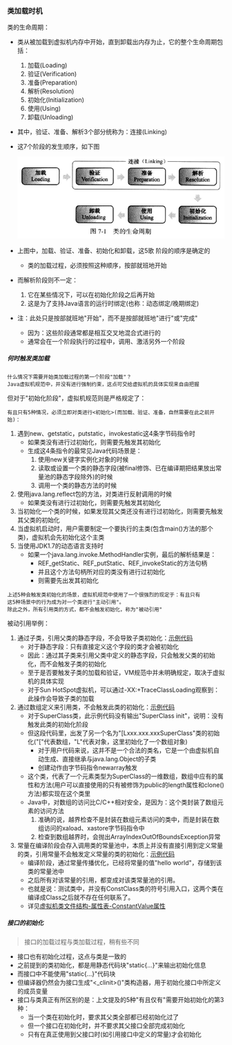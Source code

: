 ### 类加载时机

类的生命周期：
* 类从被加载到虚拟机内存中开始，直到卸载出内存为止，它的整个生命周期包括：
    1. 加载(Loading)
    2. 验证(Verification)
    3. 准备(Preparation)
    4. 解析(Resolution)
    5. 初始化(Initialization)
    6. 使用(Using)
    7. 卸载(Unloading)
* 其中，验证、准备、解析3个部分统称为：连接(Linking)
* 这7个阶段的发生顺序，如下图

    ![类的声明周期](img/ClassLifecycle.png)
* 上图中，加载、验证、准备、初始化和卸载，这5歌 阶段的顺序是确定的
    * 类的加载过程，必须按照这种顺序，按部就班地开始
* 而解析阶段则不一定：
    1. 它在某些情况下，可以在初始化阶段之后再开始
    2. 这是为了支持Java语言的运行时绑定(也称：动态绑定/晚期绑定)
* 注：此处只是按部就班地"开始"，而不是按部就班地"进行"或"完成"
    * 因为：这些阶段通常都是相互交叉地混合式进行的
    * 通常会在一个阶段执行的过程中，调用、激活另外一个阶段

##### 何时触发类加载
```
什么情况下需要开始类加载过程的第一个阶段"加载"？
Java虚拟机规范中，并没有进行强制约束，这点可交给虚拟机的具体实现来自由把握
```

但对于"初始化阶段"，虚拟机规范则是严格规定了：
```
有且只有5种情况，必须立即对类进行<初始化>(而加载、验证、准备，自然需要在此之前开始)：
```
1. 遇到new、getstatic，putstatic，invokestatic这4条字节码指令时
    * 如果类没有进行过初始化，则需要先触发其初始化
    * 生成这4条指令的最常见Java代码场景是：
        1. 使用new关键字实例化对象的时候
        2. 读取或设置一个类的静态字段(被final修饰、已在编译期把结果放出常量池的静态字段除外)的时候
        3. 调用一个类的静态方法的时候
2. 使用java.lang.reflect包的方法，对类进行反射调用的时候
    * 如果类没有进行过初始化，则需要先触发其初始化
3. 当初始化一个类的时候，如果发现其父类还没有进行过初始化，则需要先触发其父类的初始化
4. 当虚拟机启动时，用户需要制定一个要执行的主类(包含main()方法的那个类)，虚拟机会先初始化这个主类
5. 当使用JDK1.7的动态语言支持时
    * 如果一个java.lang.invoke.MethodHandler实例，最后的解析结果是：
        * REF_getStatic、REF_putStatic、REF_invokeStatic的方法句柄
        * 并且这个方法句柄所对应的类没有进行过初始化
        * 则需要先出发其初始化

```
上述5种会触发类初始化的场景，虚拟机规范中使用了一个很强烈的现定于：有且只有
这5种场景中的行为成为对一个类进行"主动引用"。
除此之外，所有引用类的方式，都不会触发初始化，称为"被动引用"
```
被动引用举例：
1. 通过子类，引用父类的静态字段，不会导致子类初始化：[示例代码](../../../../TutorialCodeSample/src/main/java/com/xcstasy/tutorial/jvm/classloading/NotInitAccessingStaticInSuperClass.java)
    * 对于静态字段：只有直接定义这个字段的类才会被初始化
    * 因此：通过其子类来引用父类中定义的静态字段，只会触发父类的初始化，而不会触发子类的初始化
    * 至于是否要触发子类的加载和验证，VM规范中并未明确规定，取决于虚拟机的具体实现
    * 对于Sun HotSpot虚拟机，可以通过-XX:+TraceClassLoading观察到：此操作会导致子类的加载
2. 通过数组定义来引用类，不会触发此类的初始化：[示例代码](../../../../TutorialCodeSample/src/main/java/com/xcstasy/tutorial/jvm/classloading/NotInitDefiningArray.java)
    * 对于SuperClass类，此示例代码没有输出"SuperClass init"，说明：没有触发此类的初始化阶段
    * 但这段代码里，出发了另一个名为"[Lxxx.xxx.xxxSuperClass"类的初始化("["代表数组，"L"代表对象，这里初始化了一个数组对象)
        * 对于用户代码来说，这并不是一个合法的类名，它是一个由虚拟机自动生成、直接继承与java.lang.Object的子类
        * 创建动作由字节码指令newarray触发
    * 这个类，代表了一个元素类型为SuperClass的一维数组，数组中应有的属性和方法(用户可以直接使用的只有被修饰为public的length属性和clone()方法)都实现在这个类里
    * Java中，对数组的访问比C/C++相对安全，是因为：这个类封装了数组元素的访问方法
        1. 准确的说，越界检查不是封装在数组元素访问的类中，而是封装在数组访问的xaload、xastore字节码指令中
        2. 检查到数组越界时，会抛出ArrayIndexOutOfBoundsException异常
3. 常量在编译阶段会存入调用类的常量池中，本质上并没有直接引用到定义常量的类，引用常量不会触发定义常量的类的初始化：[示例代码](../../../../TutorialCodeSample/src/main/java/com/xcstasy/tutorial/jvm/classloading/NotInitConstantValue.java)
    * 编译阶段，通过常量传播优化，已经将常量的值"hello world"，存储到该类的常量池中
    * 之后所有对该常量的引用，都变成对该类常量池的引用。
    * 也就是说：测试类中，并没有ConstClass类的符号引用入口，这两个类在编译成Class之后就不存在任何联系了。
    * 详见[虚拟机类文件结构-属性表-ConstantValue属性](../ClassFileStructure/CFS_AttributeList.md)

##### 接口的初始化

> 接口的加载过程与类加载过程，稍有些不同

* 接口也有初始化过程，这点与类是一致的
* 之前提到的类初始化，都是用静态代码块"static{...}"来输出初始化信息
* 而接口中不能使用"static{...}"代码块
* 但编译器仍然会为接口生成"<_clinit>()"类构造器，用于初始化接口中所定义的成员变量
* 接口与类真正有所区别的是：上文提及的5种"有且仅有"需要开始初始化的第3种：
    * 当一个类在初始化时，要求其父类全部都已经初始化过了
    * 但一个接口在初始化时，并不要求其父接口全部完成初始化
    * 只有在真正使用到父接口时(如引用接口中定义的常量)才会初始化
